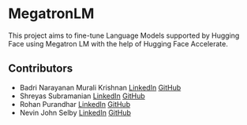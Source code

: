 # MegatronLM
This project aims to fine-tune Language Models supported by Hugging Face using Megatron LM with the help of Hugging Face Accelerate.

## Contributors
* Badri Narayanan Murali Krishnan [LinkedIn](https://www.linkedin.com/in/mbadrinarayanan/) [GitHub](https://github.com/MBadriNarayanan/)
* Shreyas Subramanian [LinkedIn](https://www.linkedin.com/in/shreyazz/) [GitHub](https://github.com/sshreyas267)
* Rohan Purandhar [LinkedIn](https://www.linkedin.com/in/rohan-purandhar/) [GitHub](https://github.com/Puru35)
* Nevin John Selby [LinkedIn](https://www.linkedin.com/in/nevinselby/) [GitHub](https://github.com/NevinSelby)

